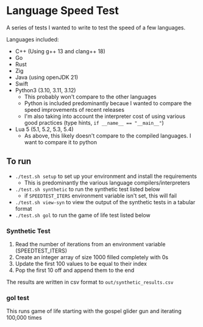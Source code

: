 # Language Speed Test

A series of tests I wanted to write to test the speed of a few languages.

Languages included:
* C++ (Using g++ 13 and clang++ 18)
* Go
* Rust
* Zig
* Java (using openJDK 21)
* Swift
* Python3 (3.10, 3.11, 3.12)
	* This probably won't compare to the other languages
	* Python is included predominantly becaue I wanted to compare the
	speed improvements of recent releases
	* I'm also taking into account the interpreter cost of using 
	various good practices (type hints, `if __name__ == "__main__"`)
* Lua 5 (5.1, 5.2, 5.3, 5.4)
    * As above, this likely doesn't compare to the compiled languages. 
    I want to compare it to python

## To run
* `./test.sh setup` to set up your environment and install the requirements 
	* This is predominantly the various language compilers/interpreters
* `./test.sh synthetic` to run the synthetic test listed below
	* if `SPEEDTEST_ITERS` environment variable isn't set, this
	will fail
* `./test.sh view-syn` to view the output of the synthetic tests in a
	tabular format
* `./test.sh gol` to run the game of life test listed below

### Synthetic Test
1. Read the number of iterations from an environment variable (SPEEDTEST_ITERS)
2. Create an integer array of size 1000 filled completely with 0s
3. Update the first 100 values to be equal to their index
4. Pop the first 10 off and append them to the end

The results are written in csv format to `out/synthetic_results.csv`

### gol test
This runs game of life starting with the gospel glider gun and
iterating 100,000 times
